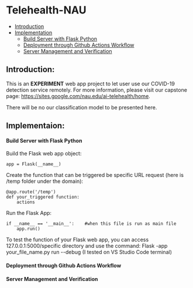 # Telehealth-NAU
* [Introduction]()
* [Implementation]()
  * [Build Server with Flask Python]()
  * [Deployment through Github Actions Workflow]()
  * [Server Management and Verification]()
## Introduction:
This is an **EXPERIMENT** web app project to let user use our COVID-19 detection service remotely. For more information, please visit our capstone page: https://sites.google.com/nau.edu/ai-telehealth/home.

There will be no our classification model to be presented here.


## Implementaion:
#### Build Server with Flask Python
Build the Flask web app object:
```
app = Flask(__name__)
```

Create the function that can be triggered be specific URL request (here is /temp folder under the domain):
```
@app.route('/temp')
def your_triggered function:
    actions
```

Run the Flask App:
```
if __name__ == '__main__':    #when this file is run as main file
    app.run()
```
To test the function of your Flask web app, you can access 127.0.0.1:5000/specific directory and use the command: Flask -app your_file_name.py run --debug (I tested on VS Studio Code terminal)

#### Deployment through Github Actions Workflow

#### Server Management and Verification
